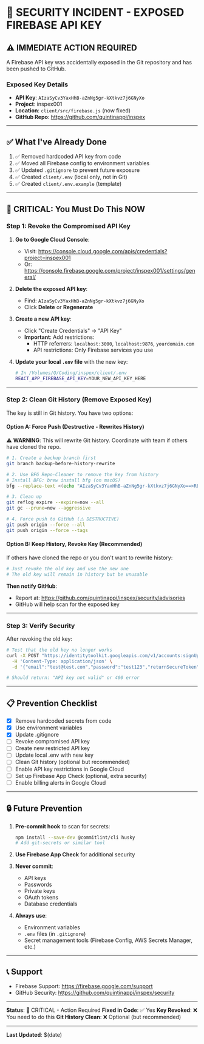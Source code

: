 # 🚨 SECURITY INCIDENT - EXPOSED FIREBASE API KEY

## ⚠️ IMMEDIATE ACTION REQUIRED

A Firebase API key was accidentally exposed in the Git repository and has been pushed to GitHub.

### Exposed Key Details
- **API Key**: `AIzaSyCv3YaxHhB-aZnNg5gr-kXtkvz7j6GNyXo`
- **Project**: inspex001
- **Location**: `client/src/firebase.js` (now fixed)
- **GitHub Repo**: https://github.com/quintinappi/inspex

---

## ✅ What I've Already Done

1. ✅ Removed hardcoded API key from code
2. ✅ Moved all Firebase config to environment variables
3. ✅ Updated `.gitignore` to prevent future exposure
4. ✅ Created `client/.env` (local only, not in Git)
5. ✅ Created `client/.env.example` (template)

---

## 🔴 CRITICAL: You Must Do This NOW

### Step 1: Revoke the Compromised API Key

1. **Go to Google Cloud Console**:
   - Visit: https://console.cloud.google.com/apis/credentials?project=inspex001
   - Or: https://console.firebase.google.com/project/inspex001/settings/general/

2. **Delete the exposed API key**:
   - Find: `AIzaSyCv3YaxHhB-aZnNg5gr-kXtkvz7j6GNyXo`
   - Click **Delete** or **Regenerate**

3. **Create a new API key**:
   - Click "Create Credentials" → "API Key"
   - **Important**: Add restrictions:
     - HTTP referrers: `localhost:3000`, `localhost:9876`, `yourdomain.com`
     - API restrictions: Only Firebase services you use

4. **Update your local `.env` file** with the new key:
   ```bash
   # In /Volumes/Q/Coding/inspex/client/.env
   REACT_APP_FIREBASE_API_KEY=YOUR_NEW_API_KEY_HERE
   ```

---

### Step 2: Clean Git History (Remove Exposed Key)

The key is still in Git history. You have two options:

#### Option A: Force Push (Destructive - Rewrites History)

⚠️ **WARNING**: This will rewrite Git history. Coordinate with team if others have cloned the repo.

```bash
# 1. Create a backup branch first
git branch backup-before-history-rewrite

# 2. Use BFG Repo-Cleaner to remove the key from history
# Install BFG: brew install bfg (on macOS)
bfg --replace-text <(echo "AIzaSyCv3YaxHhB-aZnNg5gr-kXtkvz7j6GNyXo==>REDACTED") .git

# 3. Clean up
git reflog expire --expire=now --all
git gc --prune=now --aggressive

# 4. Force push to GitHub (⚠️ DESTRUCTIVE)
git push origin --force --all
git push origin --force --tags
```

#### Option B: Keep History, Revoke Key (Recommended)

If others have cloned the repo or you don't want to rewrite history:

```bash
# Just revoke the old key and use the new one
# The old key will remain in history but be unusable
```

**Then notify GitHub**:
- Report at: https://github.com/quintinappi/inspex/security/advisories
- GitHub will help scan for the exposed key

---

### Step 3: Verify Security

After revoking the old key:

```bash
# Test that the old key no longer works
curl -X POST "https://identitytoolkit.googleapis.com/v1/accounts:signUp?key=AIzaSyCv3YaxHhB-aZnNg5gr-kXtkvz7j6GNyXo" \
  -H 'Content-Type: application/json' \
  -d '{"email":"test@test.com","password":"test123","returnSecureToken":true}'

# Should return: "API key not valid" or 400 error
```

---

## 📋 Prevention Checklist

- [x] Remove hardcoded secrets from code
- [x] Use environment variables
- [x] Update .gitignore
- [ ] Revoke compromised API key
- [ ] Create new restricted API key
- [ ] Update local .env with new key
- [ ] Clean Git history (optional but recommended)
- [ ] Enable API key restrictions in Google Cloud
- [ ] Set up Firebase App Check (optional, extra security)
- [ ] Enable billing alerts in Google Cloud

---

## 🔒 Future Prevention

1. **Pre-commit hook** to scan for secrets:
   ```bash
   npm install --save-dev @commitlint/cli husky
   # Add git-secrets or similar tool
   ```

2. **Use Firebase App Check** for additional security

3. **Never commit**:
   - API keys
   - Passwords
   - Private keys
   - OAuth tokens
   - Database credentials

4. **Always use**:
   - Environment variables
   - `.env` files (in `.gitignore`)
   - Secret management tools (Firebase Config, AWS Secrets Manager, etc.)

---

## 📞 Support

- Firebase Support: https://firebase.google.com/support
- GitHub Security: https://github.com/quintinappi/inspex/security

---

**Status**: 🔴 CRITICAL - Action Required
**Fixed in Code**: ✅ Yes
**Key Revoked**: ❌ You need to do this
**Git History Clean**: ❌ Optional (but recommended)

---

**Last Updated**: $(date)

